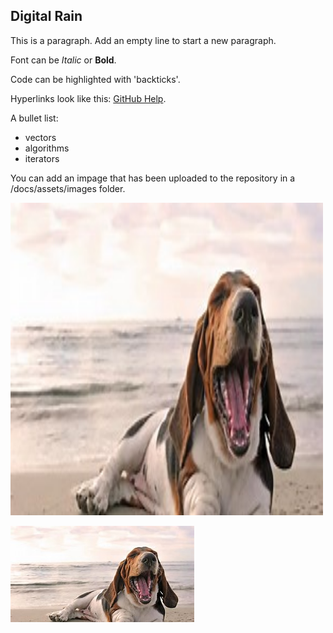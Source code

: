 ## Digital Rain

This is a paragraph. Add an empty line to start a new paragraph.

Font can be *Italic* or **Bold**.

Code can be highlighted with 'backticks'.

Hyperlinks look like this: [GitHub Help](https://help.github.com/).

A bullet list:

- vectors
- algorithms
- iterators

You can add an impage that has been uploaded to the repository in a /docs/assets/images folder.

<img src="https://github.com/jAlbright02/Digital_Rain_Cpp/blob/main/docs/assets/images/image.png" width="500" height="500">

![Dog](/docs/assets/images/image.png)
